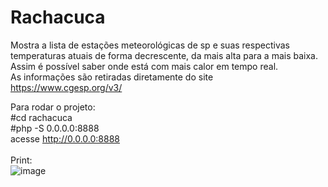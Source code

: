 # Rachacuca
Mostra a lista de estações meteorológicas de sp e suas respectivas temperaturas atuais de forma decrescente, da mais alta para a mais baixa.<br>
Assim é possível saber onde está com mais calor em tempo real.<br>
As informações são retiradas diretamente do site https://www.cgesp.org/v3/<br>

Para rodar o projeto:<br>
#cd rachacuca<br>
#php -S 0.0.0.0:8888<br>
acesse http://0.0.0.0:8888<br>
<br>
Print:<br>
![image](https://github.com/danielsf93/rachacuca/assets/114300053/ee9a7b9d-e9be-4fe8-8004-ac0c215bf975)


